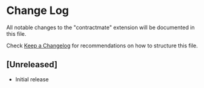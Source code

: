 # Change Log

All notable changes to the "contractmate" extension will be documented in this file.

Check [Keep a Changelog](http://keepachangelog.com/) for recommendations on how to structure this file.

## [Unreleased]

- Initial release